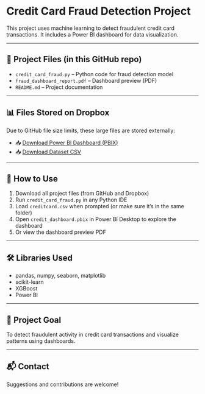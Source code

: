 # Credit Card Fraud Detection Project

This project uses machine learning to detect fraudulent credit card transactions. It includes a Power BI dashboard for data visualization.

---

## 📁 Project Files (in this GitHub repo)

- `credit_card_fraud.py` – Python code for fraud detection model
- `fraud_dashboard_report.pdf` – Dashboard preview (PDF)
- `README.md` – Project documentation

---

## 📊 Files Stored on Dropbox

Due to GitHub file size limits, these large files are stored externally:

- 📥 [Download Power BI Dashboard (PBIX)]([https://www.dropbox.com/s/abc123/credit_dashboard.pbix?dl=1](https://www.dropbox.com/scl/fi/e3b72302n2nur3g3mbk4e/Credit-Card.pbix?rlkey=krj201ezop3dawop58zwg5tvp&st=51o78de2&dl=0))
- 📥 [Download Dataset CSV](https://www.dropbox.com/scl/fi/ptu4k87i30i85fc5180wy/creditcard.csv?rlkey=brk4pt45dylq6m5ryujt8mccc&st=cklntk6x&dl=0)

---

## 🚀 How to Use

1. Download all project files (from GitHub and Dropbox)
2. Run `credit_card_fraud.py` in any Python IDE
3. Load `creditcard.csv` when prompted (or make sure it’s in the same folder)
4. Open `credit_dashboard.pbix` in Power BI Desktop to explore the dashboard
5. Or view the dashboard preview PDF

---

## 🛠 Libraries Used

- pandas, numpy, seaborn, matplotlib
- scikit-learn
- XGBoost
- Power BI

---

## 🧠 Project Goal

To detect fraudulent activity in credit card transactions and visualize patterns using dashboards.

---

## 📬 Contact

Suggestions and contributions are welcome!
